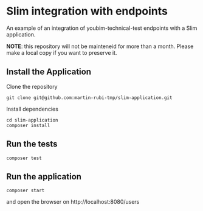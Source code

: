 # Slim integration with endpoints

An example of an integration of youbim-technical-test endpoints with a Slim application.

**NOTE**: this repository will not be mainteneid for more than a month. Please make a local copy if you want to preserve it.

## Install the Application

Clone the repository

```
git clone git@github.com:martin-rubi-tmp/slim-application.git
```

Install dependencies

```
cd slim-application
composer install
```

## Run the tests

```
composer test
```

## Run the application

```
composer start
```

and open the browser on http://localhost:8080/users
